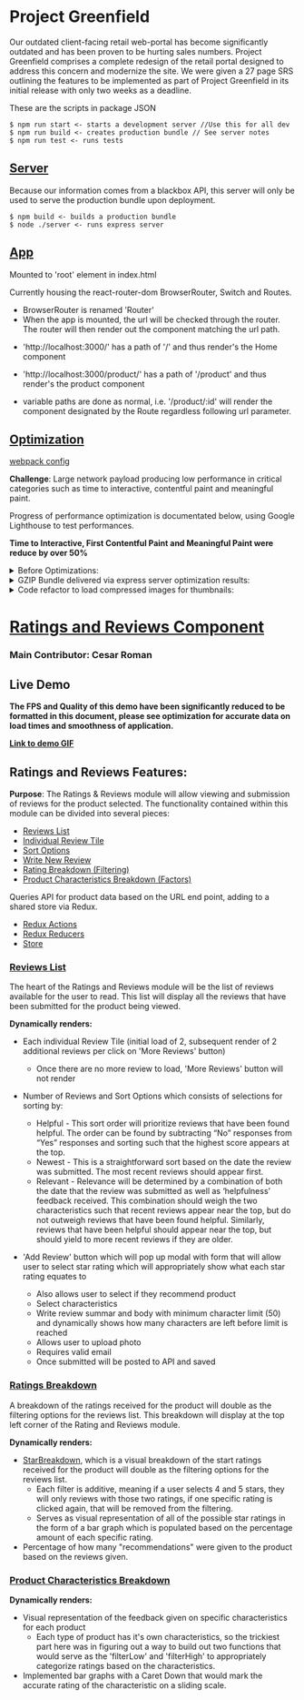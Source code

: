 # Project Greenfield

Our outdated client-facing retail web-portal has become significantly outdated and has been proven to be hurting sales numbers. Project Greenfield comprises a complete redesign of the retail portal designed to address this concern and modernize the site. We were given a 27 page SRS outlining the features to be implemented as part of Project Greenfield in its initial release with only two weeks as a deadline. 

These are the scripts in package JSON

```
$ npm run start <- starts a development server //Use this for all dev
$ npm run build <- creates production bundle // See server notes
$ npm run test <- runs tests
```

## [Server](/server/index.js)

Because our information comes from a blackbox API, this server will only be used to serve the production bundle upon deployment.

```
$ npm build <- builds a production bundle
$ node ./server <- runs express server
```

## [App](/src/components/App.js)

Mounted to 'root' element in index.html

Currently housing the react-router-dom BrowserRouter, Switch and Routes.

- BrowserRouter is renamed 'Router'
- When the app is mounted, the url will be checked through the router. The router will then render out the component matching the url path.

* 'http://localhost:3000/' has a path of '/' and thus render's the Home component
* 'http://localhost:3000/product/' has a path of '/product' and thus render's the product component

* variable paths are done as normal, i.e. '/product/:id' will render the component designated by the Route regardless following url parameter.

## [**Optimization**](/server/index.js)

[webpack config](/webpack.config.js)

**Challenge**: Large network payload producing low performance in critical categories such as time to interactive, contentful paint and meaningful paint.

Progress of performance optimization is documentated below, using Google Lighthouse to test performances.

**Time to Interactive, First Contentful Paint and Meaningful Paint were reduce by over 50%**
<details>
<summary>Before Optimizations:</summary>
<br>
<img src='https://i.imgur.com/YjpjiVy.png' width='50%'/>
</details>

<details>
<summary>GZIP Bundle delivered via express server optimization results:</summary>
<br>
<img src='https://i.imgur.com/FAIqUw2.png' width='50%'/>
</details>

<details>
<summary>Code refactor to load compressed images for thumbnails:</summary>
<br>
<img src='https://i.imgur.com/Gd19FTd.png' width='50%'/>
</details>

# [**Ratings and Reviews Component**](/src/components/Reviews)

### Main Contributor: **Cesar Roman**

## **Live Demo**
<b>The FPS and Quality of this demo have been significantly reduced to be formatted in this document, please see optimization for accurate data on load times and smoothness of application.</b>

[**Link to demo GIF**](http://g.recordit.co/kLOoxaYOUV.gif)

## Ratings and Reviews Features:

**Purpose**: The Ratings & Reviews module will allow viewing and submission of reviews for the product selected. The functionality contained within this module can be divided into several pieces:

- [Reviews List](/src/components/Reviews/reviewRatingsHelpers/ReviewsList.js)
- [Individual Review Tile](/src/components/Reviews/reviewRatingsHelpers/ReviewTile.js)
- [Sort Options](/src/components/Reviews/reviewRatingsHelpers/SortingView.js)
- [Write New Review](/src/components/Reviews/reviewRatingsHelpers/AddReview.js)
- [Rating Breakdown (Filtering)](/src/components/Reviews/reviewRatingsHelpers/RatingsBreakdown.js)
- [Product Characteristics Breakdown (Factors)](/src/components/Reviews/reviewRatingsHelpers/CharBreakdown.js)

Queries API for product data based on the URL end point, adding to a shared store via Redux.

- [Redux Actions](/src/actions/ReviewActions/actions.js)
- [Redux Reducers](/src/reducers/Reviews)
- [Store](/src/reducers/index.js)

### [Reviews List](/src/components/Reviews/reviewRatingsHelpers/ReviewsList.js)
The heart of the Ratings and Reviews module will be the list of reviews available for the user to read.   This list will display all the reviews that have been submitted for the product being viewed.  

**Dynamically renders:**

- Each individual Review Tile (initial load of 2, subsequent render of 2 additional reviews per click on 'More Reviews' button)
  - Once there are no more review to load, 'More Reviews' button will not render
- Number of Reviews and Sort Options which consists of selections for sorting by:
  - Helpful - This sort order will prioritize reviews that have been found helpful.  The order can be found by subtracting “No” responses from “Yes” responses and    sorting such that the highest score appears at the top.
  - Newest - This is a straightforward sort based on the date the review was submitted.  The most recent reviews should appear first.
  - Relevant - Relevance will be determined by a combination of both the date that the review was submitted as well as ‘helpfulness’ feedback received.  This        combination should weigh the two characteristics such that recent reviews appear near the top, but do not outweigh reviews that have been found helpful.          Similarly, reviews that have been helpful should appear near the top, but should yield to more recent reviews if they are older.


- 'Add Review' button which will pop up modal with form that will allow user to select star rating which will appropriately show what each star rating equates to
  - Also allows user to select if they recommend product
  - Select characteristics 
  - Write review summar and body with minimum character limit (50) and dynamically shows how many characters are left before limit is reached
  - Allows user to upload photo
  - Requires valid email
  - Once submitted will be posted to API and saved

### [Ratings Breakdown](/src/components/Reviews/reviewRatingsHelpers/RatingsBreakdown.js)
A breakdown of the ratings received for the product will double as the filtering options for the reviews list.  This breakdown will display at the top left corner of the Rating and Reviews module. 

**Dynamically renders:**

- [StarBreakdown](/src/components/Reviews/reviewRatingsHelpers/StarBreakdown.js), which is a visual breakdown of the start ratings received for the product will double as the filtering options for the reviews list.
  - Each filter is additive, meaning if a user selects 4 and 5 stars, they will only reviews with those two ratings, if one specific rating is clicked again, that    will be removed from the filtering.
  - Serves as visual representation of all of the possible star ratings in the form of a bar graph which is   populated based on the percentage amount of each        specific rating.
- Percentage of how many "recommendations" were given to the product based on the reviews given.

### [Product Characteristics Breakdown](/src/components/Reviews/reviewRatingsHelpers/CharBreakdown.js)

**Dynamically renders:**
- Visual representation of the feedback given on specific characteristics for each product
  - Each type of product has it's own characteristics, so the trickiest part here was in figuring out a way to build out two functions that would serve as the 'filterLow' and 'filterHigh' to appropriately categorize ratings based on the characteristics. 
- Implemented bar graphs with a Caret Down that would mark the accurate rating of the characteristic on a sliding scale. 
